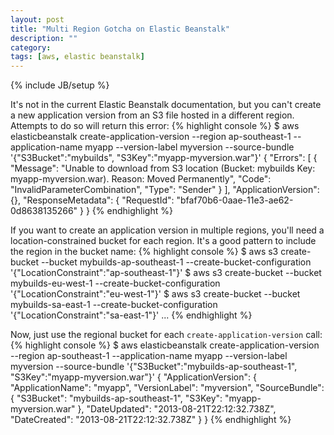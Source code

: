 ```yaml
---
layout: post
title: "Multi Region Gotcha on Elastic Beanstalk"
description: ""
category: 
tags: [aws, elastic beanstalk]
---
```

{% include JB/setup %}

It's not in the current Elastic Beanstalk documentation, but you can't create a new application version from an S3 file hosted in a different region. Attempts to do so will return this error:
{% highlight console %}
$ aws elasticbeanstalk create-application-version --region ap-southeast-1 --application-name myapp --version-label myversion --source-bundle '{"S3Bucket":"mybuilds", "S3Key":"myapp-myversion.war"}'
{
    "Errors": [
        {
            "Message": "Unable to download from S3 location (Bucket: mybuilds  Key: myapp-myversion.war). Reason: Moved Permanently", 
            "Code": "InvalidParameterCombination", 
            "Type": "Sender"
        }
    ], 
    "ApplicationVersion": {}, 
    "ResponseMetadata": {
        "RequestId": "bfaf70b6-0aae-11e3-ae62-0d8638135266"
    }
}
{% endhighlight %}


If you want to create an application version in multiple regions, you'll need a location-constrained bucket for each region. It's a good pattern to include the region in the bucket name:
{% highlight console %}
$ aws s3 create-bucket --bucket mybuilds-ap-southeast-1 --create-bucket-configuration '{"LocationConstraint":"ap-southeast-1"}'
$ aws s3 create-bucket --bucket mybuilds-eu-west-1 --create-bucket-configuration '{"LocationConstraint":"eu-west-1"}'
$ aws s3 create-bucket --bucket mybuilds-sa-east-1 --create-bucket-configuration '{"LocationConstraint":"sa-east-1"}'
...
{% endhighlight %}

Now, just use the regional bucket for each `create-application-version` call:
{% highlight console %}
$ aws elasticbeanstalk create-application-version --region ap-southeast-1 --application-name myapp --version-label myversion --source-bundle '{"S3Bucket":"mybuilds-ap-southeast-1", "S3Key":"myapp-myversion.war"}'
{
    "ApplicationVersion": {
        "ApplicationName": "myapp", 
        "VersionLabel": "myversion", 
        "SourceBundle": {
            "S3Bucket": "mybuilds-ap-southeast-1", 
            "S3Key": "myapp-myversion.war"
        }, 
        "DateUpdated": "2013-08-21T22:12:32.738Z", 
        "DateCreated": "2013-08-21T22:12:32.738Z"
    }
}
{% endhighlight %}